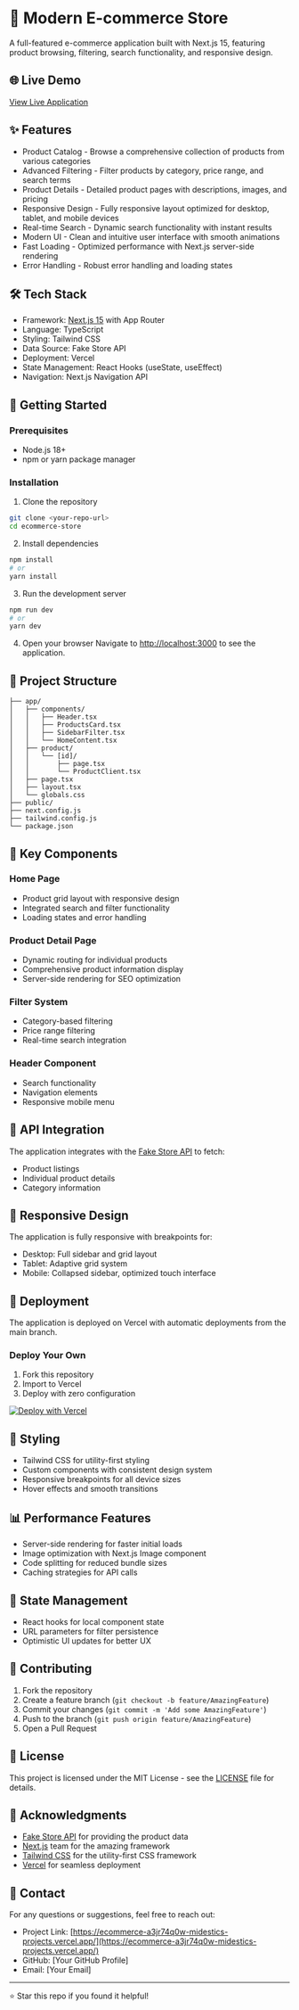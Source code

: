 # 🛒 Modern E-commerce Store

A full-featured e-commerce application built with Next.js 15, featuring product browsing, filtering, search functionality, and responsive design.

## 🌐 Live Demo

[View Live Application](https://ecommerce-a3jr74q0w-midestics-projects.vercel.app/)

## ✨ Features

- Product Catalog - Browse a comprehensive collection of products from various categories
- Advanced Filtering - Filter products by category, price range, and search terms
- Product Details - Detailed product pages with descriptions, images, and pricing
- Responsive Design - Fully responsive layout optimized for desktop, tablet, and mobile devices
- Real-time Search - Dynamic search functionality with instant results
- Modern UI - Clean and intuitive user interface with smooth animations
- Fast Loading - Optimized performance with Next.js server-side rendering
- Error Handling - Robust error handling and loading states

## 🛠️ Tech Stack

- Framework: [Next.js 15](https://nextjs.org/) with App Router
- Language: TypeScript
- Styling: Tailwind CSS
- Data Source: Fake Store API
- Deployment: Vercel
- State Management: React Hooks (useState, useEffect)
- Navigation: Next.js Navigation API

## 🚀 Getting Started

### Prerequisites

- Node.js 18+
- npm or yarn package manager

### Installation

1. Clone the repository
```bash
git clone <your-repo-url>
cd ecommerce-store
```

2. Install dependencies
```bash
npm install
# or
yarn install
```

3. Run the development server
```bash
npm run dev
# or
yarn dev
```

4. Open your browser
Navigate to [http://localhost:3000](http://localhost:3000) to see the application.

## 📁 Project Structure

```
├── app/
│   ├── components/
│   │   ├── Header.tsx
│   │   ├── ProductsCard.tsx
│   │   ├── SidebarFilter.tsx
│   │   └── HomeContent.tsx
│   ├── product/
│   │   └── [id]/
│   │       ├── page.tsx
│   │       └── ProductClient.tsx
│   ├── page.tsx
│   ├── layout.tsx
│   └── globals.css
├── public/
├── next.config.js
├── tailwind.config.js
└── package.json
```

## 🎯 Key Components

### Home Page
- Product grid layout with responsive design
- Integrated search and filter functionality
- Loading states and error handling

### Product Detail Page
- Dynamic routing for individual products
- Comprehensive product information display
- Server-side rendering for SEO optimization

### Filter System
- Category-based filtering
- Price range filtering
- Real-time search integration

### Header Component
- Search functionality
- Navigation elements
- Responsive mobile menu

## 🔧 API Integration

The application integrates with the [Fake Store API](https://fakestoreapi.com/) to fetch:
- Product listings
- Individual product details
- Category information

## 📱 Responsive Design

The application is fully responsive with breakpoints for:
- Desktop: Full sidebar and grid layout
- Tablet: Adaptive grid system
- Mobile: Collapsed sidebar, optimized touch interface

## 🚀 Deployment

The application is deployed on Vercel with automatic deployments from the main branch.

### Deploy Your Own

1. Fork this repository
2. Import to Vercel
3. Deploy with zero configuration

[![Deploy with Vercel](https://vercel.com/button)](https://vercel.com/new/clone?repository-url=https://github.com/your-username/your-repo-name)

## 🎨 Styling

- Tailwind CSS for utility-first styling
- Custom components with consistent design system
- Responsive breakpoints for all device sizes
- Hover effects and smooth transitions

## 📊 Performance Features

- Server-side rendering for faster initial loads
- Image optimization with Next.js Image component
- Code splitting for reduced bundle sizes
- Caching strategies for API calls

## 🔄 State Management

- React hooks for local component state
- URL parameters for filter persistence
- Optimistic UI updates for better UX

## 🤝 Contributing

1. Fork the repository
2. Create a feature branch (`git checkout -b feature/AmazingFeature`)
3. Commit your changes (`git commit -m 'Add some AmazingFeature'`)
4. Push to the branch (`git push origin feature/AmazingFeature`)
5. Open a Pull Request

## 📄 License

This project is licensed under the MIT License - see the [LICENSE](LICENSE) file for details.

## 🙏 Acknowledgments

- [Fake Store API](https://fakestoreapi.com/) for providing the product data
- [Next.js](https://nextjs.org/) team for the amazing framework
- [Tailwind CSS](https://tailwindcss.com/) for the utility-first CSS framework
- [Vercel](https://vercel.com/) for seamless deployment

## 📧 Contact

For any questions or suggestions, feel free to reach out:

- Project Link: [https://ecommerce-a3jr74q0w-midestics-projects.vercel.app/](https://ecommerce-a3jr74q0w-midestics-projects.vercel.app/)
- GitHub: [Your GitHub Profile]
- Email: [Your Email]

---

⭐ Star this repo if you found it helpful!
